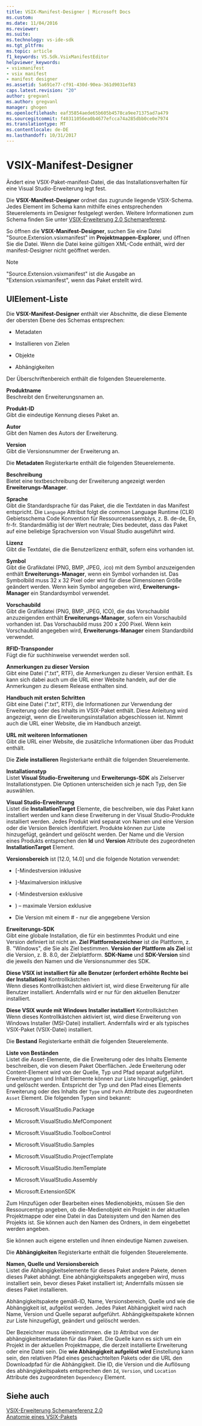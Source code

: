 ```yaml
---
title: VSIX-Manifest-Designer | Microsoft Docs
ms.custom: 
ms.date: 11/04/2016
ms.reviewer: 
ms.suite: 
ms.technology: vs-ide-sdk
ms.tgt_pltfrm: 
ms.topic: article
f1_keywords: VS.Sdk.VsixManifestEditor
helpviewer_keywords:
- vsixmanifest
- vsix manifest
- manifest designer
ms.assetid: 5a691e77-cf91-430d-90ea-361d9031ef83
caps.latest.revision: "20"
author: gregvanl
ms.author: gregvanl
manager: ghogen
ms.openlocfilehash: eaf35854aede65b605b4578ca9ee71375ad7a479
ms.sourcegitcommit: f40311056ea0b4677efcca74a285dbb0ce0e7974
ms.translationtype: MT
ms.contentlocale: de-DE
ms.lasthandoff: 10/31/2017
---
```

# <a name="vsix-manifest-designer"></a>VSIX-Manifest-Designer
Ändert eine VSIX-Paket-manifest-Datei, die das Installationsverhalten für eine Visual Studio-Erweiterung legt fest.  
  
 Die **VSIX-Manifest-Designer** ordnet das zugrunde liegende VSIX-Schema. Jedes Element im Schema kann mithilfe eines entsprechenden Steuerelements im Designer festgelegt werden. Weitere Informationen zum Schema finden Sie unter [VSIX-Erweiterung 2.0 Schemareferenz](../extensibility/vsix-extension-schema-2-0-reference.md).  
  
 So öffnen die **VSIX-Manifest-Designer**, suchen Sie eine Datei "Source.Extension.vsixmanifest" im **Projektmappen-Explorer**, und öffnen Sie die Datei. Wenn die Datei keine gültigen XML-Code enthält, wird der manifest-Designer nicht geöffnet werden.  
  
> [!NOTE]
>  "Source.Extension.vsixmanifest" ist die Ausgabe an "Extension.vsixmanifest", wenn das Paket erstellt wird.  
  
## <a name="uielement-list"></a>UIElement-Liste  
 Die **VSIX-Manifest-Designer** enthält vier Abschnitte, die diese Elemente der obersten Ebene des Schemas entsprechen:  
  
-   Metadaten  
  
-   Installieren von Zielen  
  
-   Objekte  
  
-   Abhängigkeiten  
  
 Der Überschriftenbereich enthält die folgenden Steuerelemente.  
  
 **Produktname**  
 Beschreibt den Erweiterungsnamen an.  
  
 **Produkt-ID**  
 Gibt die eindeutige Kennung dieses Paket an.  
  
 **Autor**  
 Gibt den Namen des Autors der Erweiterung.  
  
 **Version**  
 Gibt die Versionsnummer der Erweiterung an.  
  
 Die **Metadaten** Registerkarte enthält die folgenden Steuerelemente.  
  
 **Beschreibung**  
 Bietet eine textbeschreibung der Erweiterung angezeigt werden **Erweiterungs-Manager**.  
  
 **Sprache**  
 Gibt die Standardsprache für das Paket, die die Textdaten in das Manifest entspricht. Die `Language` Attribut folgt die common Language Runtime (CLR) Gebietsschema Code Konvention für Ressourcenassemblys, z. B. de-de, En, fr-fr. Standardmäßig ist der Wert neutrale; Dies bedeutet, dass das Paket auf eine beliebige Sprachversion von Visual Studio ausgeführt wird.  
  
 **Lizenz**  
 Gibt die Textdatei, die die Benutzerlizenz enthält, sofern eins vorhanden ist.  
  
 **Symbol**  
 Gibt die Grafikdatei (PNG, BMP, JPEG, .ico) mit dem Symbol anzuzeigenden enthält **Erweiterungs-Manager**, wenn ein Symbol vorhanden ist. Das Symbolbild muss 32 x 32 Pixel oder wird für diese Dimensionen Größe geändert werden. Wenn kein Symbol angegeben wird, **Erweiterungs-Manager** ein Standardsymbol verwendet.  
  
 **Vorschaubild**  
 Gibt die Grafikdatei (PNG, BMP, JPEG, ICO), die das Vorschaubild anzuzeigenden enthält **Erweiterungs-Manager**, sofern ein Vorschaubild vorhanden ist. Das Vorschaubild muss 200 x 200 Pixel. Wenn kein Vorschaubild angegeben wird, **Erweiterungs-Manager** einem Standardbild verwendet.  
  
 **RFID-Transponder**  
 Fügt die für suchhinweise verwendet werden soll.  
  
 **Anmerkungen zu dieser Version**  
 Gibt eine Datei (".txt", RTF), die Anmerkungen zu dieser Version enthält. Es kann sich dabei auch um die URL einer Website handeln, auf der die Anmerkungen zu diesem Release enthalten sind.  
  
 **Handbuch mit ersten Schritten**  
 Gibt eine Datei (".txt", RTF), die Informationen zur Verwendung der Erweiterung oder des Inhalts im VSIX-Paket enthält. Diese Anleitung wird angezeigt, wenn die Erweiterungsinstallation abgeschlossen ist. Nimmt auch die URL einer Website, die im Handbuch anzeigt.  
  
 **URL mit weiteren Informationen**  
 Gibt die URL einer Website, die zusätzliche Informationen über das Produkt enthält.  
  
 Die **Ziele installieren** Registerkarte enthält die folgenden Steuerelemente.  
  
 **Installationstyp**  
 Listet **Visual Studio-Erweiterung** und **Erweiterungs-SDK** als Zielserver Installationstypen. Die Optionen unterscheiden sich je nach Typ, den Sie auswählen.  
  
 **Visual Studio-Erweiterung**  
 Listet die **InstallationTarget** Elemente, die beschreiben, wie das Paket kann installiert werden und kann diese Erweiterung in der Visual Studio-Produkte installiert werden. Jedes Produkt wird separat von Namen und eine Version oder die Version Bereich identifiziert.  Produkte können zur Liste hinzugefügt, geändert und gelöscht werden. Der Name und die Version eines Produkts entsprechen den **Id** und **Version** Attribute des zugeordneten **InstallationTarget** Element.  
  
 **Versionsbereich** ist [12.0, 14.0] und die folgende Notation verwendet:  
  
-   [-Mindestversion inklusive  
  
-   ]-Maximalversion inklusive  
  
-   (-Mindestversion exklusive  
  
-   ) – maximale Version exklusive  
  
-   Die Version mit einem # - nur die angegebene Version  
  
 **Erweiterungs-SDK**  
 Gibt eine globale Installation, die für ein bestimmtes Produkt und eine Version definiert ist nicht an. **Ziel Plattformbezeichner** ist die Plattform, z. B. "Windows", die Sie als Ziel bestimmen. **Version der Plattform als Ziel** ist die Version, z. B. 8.0, der Zielplattform. **SDK-Name** und **SDK-Version** sind die jeweils den Namen und die Versionsnummer des SDK.  
  
 **Diese VSIX ist installiert für alle Benutzer (erfordert erhöhte Rechte bei der Installation)** Kontrollkästchen  
 Wenn dieses Kontrollkästchen aktiviert ist, wird diese Erweiterung für alle Benutzer installiert. Andernfalls wird er nur für den aktuellen Benutzer installiert.  
  
 **Diese VSIX wurde mit Windows Installer installiert** Kontrollkästchen  
 Wenn dieses Kontrollkästchen aktiviert ist, wird diese Erweiterung von Windows Installer (MSI-Datei) installiert. Andernfalls wird er als typisches VSIX-Paket (VSIX-Datei) installiert.  
  
 Die **Bestand** Registerkarte enthält die folgenden Steuerelemente.  
  
 **Liste von Beständen**  
 Listet die Asset-Elemente, die die Erweiterung oder des Inhalts Elemente beschreiben, die von diesem Paket Oberflächen. Jede Erweiterung oder Content-Element wird von der Quelle, Typ und Pfad separat aufgeführt. Erweiterungen und Inhalt Elemente können zur Liste hinzugefügt, geändert und gelöscht werden. Entspricht der Typ und den Pfad eines Elements Erweiterung oder des Inhalts der `Type` und `Path` Attribute des zugeordneten `Asset` Element. Die folgenden Typen sind bekannt:  
  
-   Microsoft.VisualStudio.Package  
  
-   Microsoft.VisualStudio.MefComponent  
  
-   Microsoft.VisualStudio.ToolboxControl  
  
-   Microsoft.VisualStudio.Samples  
  
-   Microsoft.VisualStudio.ProjectTemplate  
  
-   Microsoft.VisualStudio.ItemTemplate  
  
-   Microsoft.VisualStudio.Assembly  
  
-   Microsoft.ExtensionSDK  
  
 Zum Hinzufügen oder Bearbeiten eines Medienobjekts, müssen Sie den Ressourcentyp angeben, ob die-Medienobjekt ein Projekt in der aktuellen Projektmappe oder eine Datei in das Dateisystem und den Namen des Projekts ist. Sie können auch den Namen des Ordners, in dem eingebettet werden angeben.  
  
 Sie können auch eigene erstellen und ihnen eindeutige Namen zuweisen.  
  
 Die **Abhängigkeiten** Registerkarte enthält die folgenden Steuerelemente.  
  
 **Namen, Quelle und Versionsbereich**  
 Listet die Abhängigkeitselemente für dieses Paket andere Pakete, denen dieses Paket abhängt. Eine abhängigkeitspakets angegeben wird, muss installiert sein, bevor dieses Paket installiert ist; Andernfalls müssen sie dieses Paket installieren.  
  
 Abhängigkeitspakete gemäß-ID, Name, Versionsbereich, Quelle und wie die Abhängigkeit ist, aufgelöst werden. Jedes Paket Abhängigkeit wird nach Name, Version und Quelle separat aufgeführt. Abhängigkeitspakete können zur Liste hinzugefügt, geändert und gelöscht werden.  
  
 Der Bezeichner muss übereinstimmen. die `ID` Attribut von der abhängigkeitsmetadaten für das Paket. Die Quelle kann es sich um ein Projekt in der aktuellen Projektmappe, die derzeit installierte Erweiterung oder eine Datei sein. Die **wie Abhängigkeit aufgelöst wird** Einstellung kann sein, den relativen Pfad eines geschachtelten Pakets oder die URL den Downloadpfad für die Abhängigkeit. Die ID, die Version und die Auflösung des abhängigkeitspakets entsprechen den `Id`, `Version`, und `Location` Attribute des zugeordneten `Dependency` Element.  
  
## <a name="see-also"></a>Siehe auch  
 [VSIX-Erweiterung Schemareferenz 2.0](../extensibility/vsix-extension-schema-2-0-reference.md)   
 [Anatomie eines VSIX-Pakets](../extensibility/anatomy-of-a-vsix-package.md)